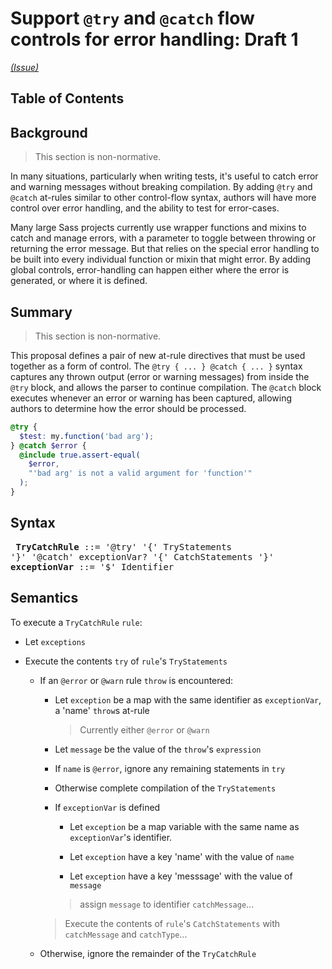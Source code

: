 # Support `@try` and `@catch` flow controls for error handling: Draft 1

*[(Issue)](https://github.com/sass/sass/issues/2619)*

## Table of Contents

## Background

> This section is non-normative.

In many situations, particularly when writing tests, it's useful to catch error
and warning messages without breaking compilation. By adding `@try` and `@catch`
at-rules similar to other control-flow syntax, authors will have more control
over error handling, and the ability to test for error-cases.

Many large Sass projects currently use wrapper functions and mixins to catch and
manage errors, with a parameter to toggle between throwing or returning the
error message. But that relies on the special error handling to be built into
every individual function or mixin that might error. By adding global controls,
error-handling can happen either where the error is generated, or where it is
defined.

## Summary

> This section is non-normative.

This proposal defines a pair of new at-rule directives that must be used
together as a form of control. The `@try { ... } @catch { ... }` syntax captures
any thrown output (error or warning messages) from inside the `@try` block, and
allows the parser to continue compilation. The `@catch` block executes whenever
an error or warning has been captured, allowing authors to determine how the
error should be processed.

```scss
@try {
  $test: my.function('bad arg');
} @catch $error {
  @include true.assert-equal(
    $error,
    "'bad arg' is not a valid argument for 'function'"
  );
}
```

## Syntax

<x><pre>
**TryCatchRule**    ::= '@try' '{'
&#32;                     TryStatements
&#32;                   '}' '@catch' exceptionVar? '{'
&#32;                     CatchStatements
&#32;                   '}'
**exceptionVar**    ::= '$' Identifier
</pre></x>

## Semantics

To execute a `TryCatchRule` `rule`:

* Let `exceptions`

* Execute the contents `try` of `rule`'s `TryStatements`

  * If an `@error` or `@warn` rule `throw` is encountered:

    * Let `exception` be a map with the same identifier as `exceptionVar`,
      a 'name' `throw`s at-rule
      
      > Currently either `@error` or `@warn`

    * Let `message` be the value of the `throw`'s `expression`

    * If `name` is `@error`, ignore any remaining statements in `try`

    * Otherwise complete compilation of the `TryStatements`

    * If `exceptionVar` is defined
      
      * Let `exception` be a map variable with the same name as `exceptionVar`'s
        identifier.

      * Let `exception` have a key 'name' with the value of `name`

      * Let `exception` have a key 'messsage' with the value of `message`

      > assign `message` to identifier `catchMessage`...

    > Execute the contents of `rule`'s `CatchStatements` with `catchMessage` and
    >  `catchType`...

  * Otherwise, ignore the remainder of the `TryCatchRule`

